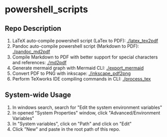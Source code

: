 # powershell_scripts

## Repo Description

1. LaTeX auto-compile powershell script (LaTex to PDF): [./latex_tex2pdf](./latex_tex2pdf)
2. Pandoc auto-compile powershell script (Markdown to PDF): [./pandoc_md2pdf](./pandoc_md2pdf)
3. Compile Markdown to PDF with better support for special characters and references: [./md2pdf](./md2pdf)
4. Generate mermaid graph with Mermaid CLI: [./export_mermaid](./export_mermaid)
5. Convert PDF to PNG with inkscape: [./inkscape_pdf2png](./inkscape_pdf2png)
6. Perform TeXworks IDE compiling commands in CLI: [./process_tex](./process_tex)

## System-wide Usage

1. In windows search, search for "Edit the system environment variables"
2. In opened "System Properties" window, click "Advanced/Environment Variables"
3. In "System variables", click on "Path" and click on "Edit"
4. Click "New" and paste in the root path of this repo.
